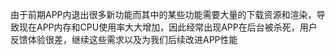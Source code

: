 由于前期APP内退出很多新功能而其中的某些功能需要大量的下载资源和渲染，导致现在APP内存和CPU使用率大大增加，因此经常出现APP在后台被杀死，用户反馈体验很差，继续这些需求以及为我们后续改进APP性能
